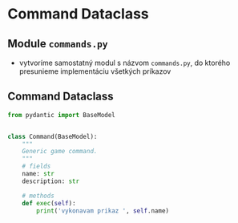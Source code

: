 # Command Dataclass

## Module `commands.py`

* vytvoríme samostatný modul s názvom `commands.py`, do ktorého presunieme implementáciu všetkých príkazov


## Command Dataclass

```python
from pydantic import BaseModel


class Command(BaseModel):
    """
    Generic game command.
    """
    # fields
    name: str
    description: str

    # methods
    def exec(self):
        print('vykonavam prikaz ', self.name)
```
